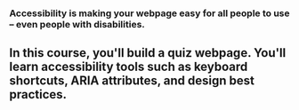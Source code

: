 ### Accessibility is making your webpage easy for all people to use – even people with disabilities.

## In this course, you'll build a quiz webpage. You'll learn accessibility tools such as keyboard shortcuts, ARIA attributes, and design best practices.